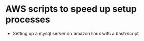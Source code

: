 # AWS scripts to speed up setup processes

- Setting up a mysql server on amazon linux with a bash script 

